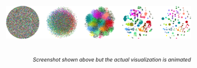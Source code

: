 <p align="center">
<img src="img/tsne animation.png" width="600" alt="github stats" />
</p>
<br>
<p align="right">
<i>Screenshot shown above but the actual visualization is animated</i>
</p>
